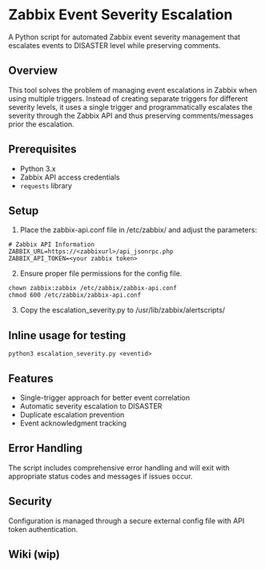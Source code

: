 # Zabbix Event Severity Escalation

A Python script for automated Zabbix event severity management that escalates events to DISASTER level while preserving comments.

## Overview

This tool solves the problem of managing event escalations in Zabbix when using multiple triggers. Instead of creating separate triggers for different severity levels, it uses a single trigger and programmatically escalates the severity through the Zabbix API and thus preserving comments/messages prior the escalation.

## Prerequisites

- Python 3.x
- Zabbix API access credentials
- `requests` library

## Setup

1. Place the zabbix-api.conf file in /etc/zabbix/ and adjust the parameters:
```aiignore
# Zabbix API Information
ZABBIX_URL=https://<zabbixurl>/api_jsonrpc.php
ZABBIX_API_TOKEN=<your zabbix token>
```
2. Ensure proper file permissions for the config file.
```aiignore
chown zabbix:zabbix /etc/zabbix/zabbix-api.conf
chmod 600 /etc/zabbix/zabbix-api.conf
```
3. Copy the escalation_severity.py to /usr/lib/zabbix/alertscripts/

## Inline usage for testing
```aiignore
python3 escalation_severity.py <eventid>
```


## Features

- Single-trigger approach for better event correlation
- Automatic severity escalation to DISASTER
- Duplicate escalation prevention
- Event acknowledgment tracking

## Error Handling

The script includes comprehensive error handling and will exit with appropriate status codes and messages if issues occur.

## Security

Configuration is managed through a secure external config file with API token authentication.

## Wiki (wip)
